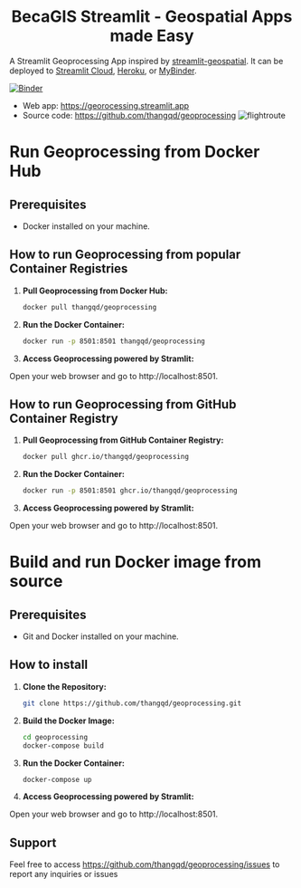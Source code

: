 
<h1 style="text-align: center;">BecaGIS Streamlit - Geospatial Apps made Easy</h1>

A Streamlit Geoprocessing App inspired by [streamlit-geospatial](https://github.com/giswqs/streamlit-geospatial). It can be deployed to [Streamlit Cloud](https://streamlit.io/cloud), [Heroku](https://heroku.com/), or [MyBinder](https://mybinder.org/).

[![Binder](https://mybinder.org/badge_logo.svg)](https://mybinder.org/v2/gh/thangqd/becagis_streamlit/HEAD)

- Web app: <https://georocessing.streamlit.app>
- Source code: <https://github.com/thangqd/geoprocessing>
![flightroute](https://github.com/thangqd/becagis_streamlit/assets/1776420/7a1c0de3-c8a5-4e45-a42f-54b0ec77806b)


# Run Geoprocessing from Docker Hub

## Prerequisites

- Docker installed on your machine.

## How to run Geoprocessing from popular Container Registries
1. **Pull Geoprocessing from Docker Hub:**
	```bash
	docker pull thangqd/geoprocessing
	```	

2. **Run the Docker Container:**
    ```bash
    docker run -p 8501:8501 thangqd/geoprocessing
	```
3. **Access Geoprocessing powered by Stramlit:**

Open your web browser and go to http://localhost:8501.


## How to run Geoprocessing from GitHub Container Registry
1. **Pull Geoprocessing from GitHub Container Registry:**
	```bash
	docker pull ghcr.io/thangqd/geoprocessing
	```	

2. **Run the Docker Container:**
    ```bash
    docker run -p 8501:8501 ghcr.io/thangqd/geoprocessing
	```
3. **Access Geoprocessing powered by Stramlit:**

Open your web browser and go to http://localhost:8501.



# Build and run Docker image from source  

## Prerequisites

- Git and Docker installed on your machine.

## How to install

1. **Clone the Repository:**
    ```bash
    git clone https://github.com/thangqd/geoprocessing.git
	```
	

3. **Build the Docker Image:**
	```bash
	cd geoprocessing
	docker-compose build 
	```
	
4. **Run the Docker Container:**
    ```bash
    docker-compose up
	```

5. **Access Geoprocessing powered by Stramlit:**

Open your web browser and go to http://localhost:8501.

## Support
Feel free to access https://github.com/thangqd/geoprocessing/issues to report any inquiries or issues
